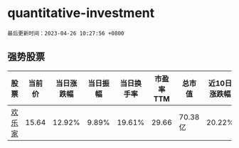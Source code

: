 # quantitative-investment

`最后更新时间：2023-04-26 10:27:56 +0800`

## 强势股票

|股票|当前价|当日涨跌幅|当日振幅|当日换手率|市盈率TTM|总市值|近10日涨跌幅|
|----|----|----|----|----|----|----|----|
|[欢乐家](https://xueqiu.com/S/SZ300997)|15.64|12.92%|9.89%|19.61%|29.66|70.38亿|20.22%|
